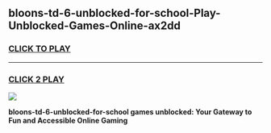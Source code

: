 
## bloons-td-6-unblocked-for-school-Play-Unblocked-Games-Online-ax2dd
<h3>
<a href="https://premium76.site?title=bloons-td-6-unblocked-for-school&ref=25A">CLICK TO PLAY</a></h3>
<hr>

<h3>
<a href="https://premium76.site?title=bloons-td-6-unblocked-for-school&ref=25A">CLICK 2 PLAY</a>
  
</h3>

<a href="https://premium76.site?title=bloons-td-6-unblocked-for-school&ref=25A"><img src="https://clearcache.store/games.png"></a>


**bloons-td-6-unblocked-for-school games unblocked: Your Gateway to Fun and Accessible Online Gaming**
